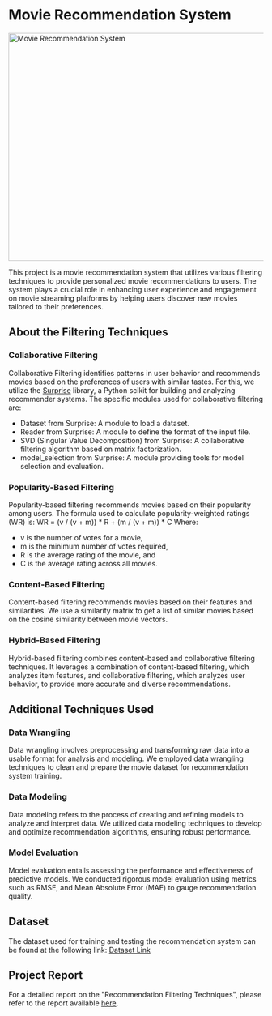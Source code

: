 # Movie Recommendation System
<img src="https://www.freecodecamp.org/news/content/images/size/w1000/2023/11/movie-recommendation.png" alt="Movie Recommendation System" width="1000px" height="450px">

This project is a movie recommendation system that utilizes various filtering techniques to provide personalized movie recommendations to users. The system plays a crucial role in enhancing user experience and engagement on movie streaming platforms by helping users discover new movies tailored to their preferences.

## About the Filtering Techniques

### Collaborative Filtering
Collaborative Filtering identifies patterns in user behavior and recommends movies based on the preferences of users with similar tastes. For this, we utilize the [Surprise](http://surpriselib.com/) library, a Python scikit for building and analyzing recommender systems. The specific modules used for collaborative filtering are:

- Dataset from Surprise: A module to load a dataset.
- Reader from Surprise: A module to define the format of the input file.
- SVD (Singular Value Decomposition) from Surprise: A collaborative filtering algorithm based on matrix factorization.
- model_selection from Surprise: A module providing tools for model selection and evaluation.

### Popularity-Based Filtering
Popularity-based filtering recommends movies based on their popularity among users. The formula used to calculate popularity-weighted ratings (WR) is:
WR = (v / (v + m)) * R + (m / (v + m)) * C
Where:
- v is the number of votes for a movie,
- m is the minimum number of votes required,
- R is the average rating of the movie, and
- C is the average rating across all movies.

### Content-Based Filtering
Content-based filtering recommends movies based on their features and similarities. We use a similarity matrix to get a list of similar movies based on the cosine similarity between movie vectors.

### Hybrid-Based Filtering
Hybrid-based filtering combines content-based and collaborative filtering techniques. It leverages a combination of content-based filtering, which analyzes item features, and collaborative filtering, which analyzes user behavior, to provide more accurate and diverse recommendations.

## Additional Techniques Used

### Data Wrangling
Data wrangling involves preprocessing and transforming raw data into a usable format for analysis and modeling. We employed data wrangling techniques to clean and prepare the movie dataset for recommendation system training.

### Data Modeling
Data modeling refers to the process of creating and refining models to analyze and interpret data. We utilized data modeling techniques to develop and optimize recommendation algorithms, ensuring robust performance.

### Model Evaluation
Model evaluation entails assessing the performance and effectiveness of predictive models. We conducted rigorous model evaluation using metrics such as RMSE, and Mean Absolute Error (MAE) to gauge recommendation quality.

## Dataset
The dataset used for training and testing the recommendation system can be found at the following link:
[Dataset Link](https://drive.google.com/file/d/1hmK2Vej7YfLMW7OemdqPBUQcIdksTGr3/view)

## Project Report
For a detailed report on the "Recommendation Filtering Techniques", please refer to the report available [here](https://github.com/vn33/Movie-Recommendation-System/blob/master/Recommendation%20system%20report_VishalNaik.pdf).

